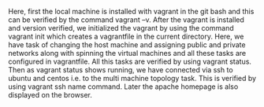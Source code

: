 Here, first the local machine is installed with vagrant in the git bash and this can be verified by the command vagrant –v. 
After the vagrant is installed and version verified, we initialized the vagrant by using the command vagrant init which creates a vagrantfile in the current directory. 
Here, we have task of changing the host machine and assigning public and  private networks along with spinning the virtual machines and all these tasks are configured in vagrantfile.
All this tasks are verified by using vagrant status.
Then as vagrant status shows running, we have connected via ssh to ubuntu and centos i.e. to the multi machine topology task.
This is verified by using vagrant ssh name command.
Later the apache homepage is also displayed on the browser.
